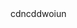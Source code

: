 <html>
<head>
<script>

function setCookie(cname,cvalue,exdays) {
    var d = new Date();
    d.setTime(d.getTime() + (exdays*24*60*60*1000));
    var expires = "expires=" + d.toGMTString();
    document.cookie = cname + "=" + cvalue + ";" + expires + ";path=/";
}

function getCookie(cname) {
    var name = cname + "=";
    var decodedCookie = decodeURIComponent(document.cookie);
    var ca = decodedCookie.split(';');
    for(var i = 0; i < ca.length; i++) {
        var c = ca[i];
        while (c.charAt(0) == ' ') {
            c = c.substring(1);
        }
        if (c.indexOf(name) == 0) {
            return c.substring(name.length, c.length);
        }
    }
    return "";
}

function checkCookie() {
    var user=getCookie("vid1");
    if (user != "") {
        window.location.href = "http://example1.com/";
    } else {
       user = prompt("Please enter your name:","");
       if (user != "" && user != null) {
           setCookie("vid1", user, 30);
       }
    }
}

</script>
</head>
<body onload="checkCookie()">
cdncddwoiun
</body>
</html>
